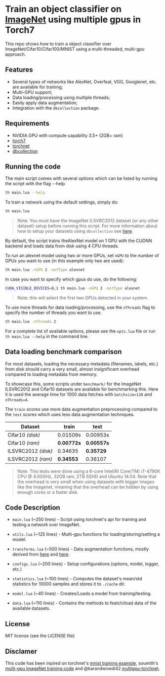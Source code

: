 # Train an object classifier on [ImageNet](http://image-net.org/download-images) using multiple gpus in Torch7

This repo shows how to train a object classifier over ImageNet/Cifar10/Cifar100/MNIST using a multi-threaded, multi-gpu approach.

## Features

- Several types of networks like AlexNet, Overfeat, VGG, Googlenet, etc. are available for training;
- Multi-GPU support;
- Data loading/processing using multiple threads;
- Easily apply data augmentation;
- Integration with the `dbcollection` package.

## Requirements

- NVIDIA GPU with compute capability 3.5+ (2GB+ ram)
- [torch7](http://torch.ch/docs/getting-started.html#_)
- [torchnet](https://github.com/torchnet/torchnet)
- [dbcollection](https://github.com/dbcollection/dbcollection)


## Running the code

The main script comes with several options which can be listed by running the script with the flag --help
```bash
th main.lua --help
```

To train a network using the default settings, simply do:
```bash
th main.lua
```

> Note: You must have the ImageNet ILSVRC2012 dataset (or any other dataset) setup before running this script. For more information about how to setup your datasets using `dbcollection` see [here](https://github.com/dbcollection/dbcollection).

By default, the script trains theAlexNet model on 1 GPU with the CUDNN backend and loads data from disk using 4 CPU threads.

To run an alexnet model using two or more GPUs, set `nGPU` to the number of GPUs you want to use (in this example only two are used):
```bash
th main.lua -nGPU 2 -netType alexnet
```

In case you want to specify which gpus do use, do the following:
```bash
CUDA_VISIBLE_DEVICES=0,1 th main.lua -nGPU 2 -netType alexnet
```

> Note: this will select the first two GPUs detected in your system.

To use more threads for data loading/processing, use the `nThreads` flag to specify the number of threads you want to use.

```bash
th main.lua -nThreads 2
```

For a complete list of available options, please see the `opts.lua` file or run `th main.lua --help` in the command line.


## Data loading benchmark comparison

For most datasets, loading the necessary metadata (filenames, labels, etc.) from disk should carry a very small, almost  insignificant overhead compared to loading metadata from memory.

To showcase this, some scripts under `benchmark/` for the ImageNet ILSVRC2012 and Cifar10 datasets are available for benchmarking this. Here it is used the average time for 1000 data fetches with `batchsize=128` and `nThreads=4`.

The `train` scores use more data augmentation preprocessing compared to the `test` scores which uses less data augmentation techniques.


Dataset | train | test
--- | --- | ---
Cifar10 *(disk)* | 0.01509s | 0.00953s
Cifar10 *(ram)* | **0.00772s**  | **0.00557s**
ILSVRC2012 *(disk)* | 0.34635 | **0.35729**
ILSVRC2012 *(ram)* | **0.34553** | 0.36107


> Note: This tests were done using a 6-core Intel(R) Core(TM) i7-4790K CPU @ 4.00GHz, 32GB ram, 2TB SSHD and Ubuntu 14.04. Note that the overhead is very small when using datasets with bigger images like the Imagenet, meaning that the overhead can be hidden by using enough cores or a faster disk.


## Code Description

- `main.lua` (~250 lines) - Script using torchnet's api for training and testing a network over ImageNet.

- `utils.lua` (~125 lines) - Multi-gpu functions for loading/storing/setting a model.

- `transforms.lua` (~500 lines) - Data augmentation functions, mostly derived from [here](https://github.com/facebook/fb.resnet.torch/blob/master/datasets/transforms.lua) and [here](https://github.com/NVIDIA/DIGITS/pull/777).

- `configs.lua` (~200 lines) - Setup configurations (options, model, logger, etc.)

- `statistics.lua` (~100 lines) - Computes the dataset's mean/std statistics for 10000 samples and stores it to `./cache` dir.

- `model.lua` (~40 lines) - Creates/Loads a model from training/testing.

- `data.lua` (~110 lines) - Contains the methods to featch/load data of the available datasets.

## License

MIT license (see the LICENSE file)

## Disclamer

This code has been inpired on torchnet's [mnist training example](https://github.com/torchnet/torchnet/blob/master/example/mnist.lua), soumith's [multi-gpu ImageNet training code](https://github.com/soumith/imagenet-multiGPU.torch) and @karandwivedi42 [multigpu-torchnet](https://github.com/karandwivedi42/imagenet-multiGPU.torchnet).